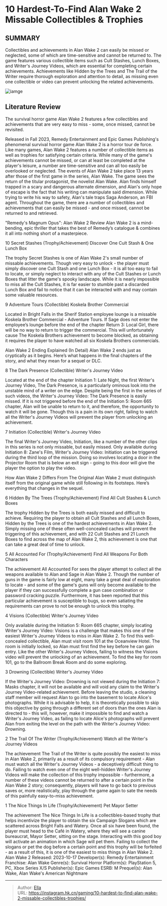 # 10 Hardest-To-Find Alan Wake 2 Missable Collectibles &amp; Trophies


## SUMMARY 


 Collectibles and achievements in 
Alan Wake 2
 can easily be missed or neglected, some of which are time-sensitive and cannot be returned to. 
 The game features various collectible items such as Cult Stashes, Lunch Boxes, and Writer&#39;s Journey Videos, which are essential for completing certain achievements. 
 Achievements like Hidden by the Trees and The Trail of the Writer require thorough exploration and attention to detail, as missing even one collectible or video can prevent unlocking the related achievements. 

![iamge](https://static1.srcdn.com/wordpress/wp-content/uploads/2023/10/10-hardest-to-find-alan-wake-2-missable-collectibles-trophies.jpg)

## Literature Review

The survival horror game Alan Wake 2 features a few collectibles and achievements that are very easy to miss - some, once missed, cannot be revisited.




Released in Fall 2023, Remedy Entertainment and Epic Games Publishing&#39;s phenomenal survival horror game Alan Wake 2 is a horror tour de force. Like many games, Alan Wake 2 features a number of collectible items as well as trophies for satisfying certain criteria. While many of the game&#39;s achievements cannot be missed, or can at least be completed at the player&#39;s leisure, a number are time-sensitive and can all too easily be overlooked or neglected.
The events of Alan Wake 2 take place 13 years after those of the first game in the series, Alan Wake. The game sees the return of the titular protagonist, the novelist Alan Wake. Alan finds himself trapped in a scary and dangerous alternate dimension, and Alan&#39;s only hope of escape is the fact that his writing can manipulate said dimension. While trying to write his way to safety, Alan&#39;s tale traps Saga Anderson, an FBI agent. Throughout the game, there are a number of collectibles and achievements that can easily be missed - and once missed, cannot be returned to and retrieved.
            
 
 &#34;Remedy&#39;s Magnum Opus&#34;: Alan Wake 2 Review 
Alan Wake 2 is a mind-bending, epic thriller that takes the best of Remedy’s catalogue &amp; combines it all into nothing short of a masterpiece.













 








 10  Secret Stashes (Trophy/Achievement) 
Discover One Cult Stash &amp; One Lunch Box


 







The trophy Secret Stashes is one of Alan Wake 2&#39;s small number of missable achievements. Though very easy to unlock - the player must simply discover one Cult Stash and one Lunch Box - it is all too easy to fail to locate, or simply neglect to interact with any of the Cult Stashes or Lunch Boxes that litter the game&#39;s spooky landscape. While it is nearly impossible to miss all the Cult Stashes, it is far easier to stumble past a discarded Lunch Box and fail to notice that it can be interacted with and may contain some valuable resources.





 9  Adventure Tours (Collectible) 
Koskela Brother Commercial
        

Located in Bright Falls in the Sherif Station employee lounge is a missable Koskela Brother Commercial - Adventure Tours. If Sage does not enter the employee’s lounge before the end of the chapter Return 3: Local Girl, there will be no way to return to trigger the commercial. This will unfortunately cause The Koskela Brothers achievement to become blocked, as obtaining it requires the player to have watched all six Koskela Brothers commercials.
            
 
 Alan Wake 2 Ending Explained (In Detail) 
Alan Wake 2 ends just as cryptically as it begins. Here’s what happens in the final chapters of the story, and what they mean for a sequel or DLC.









 8  The Dark Presence (Collectible) 
Writer&#39;s Journey Video
        

Located at the end of the chapter Initiation 1: Late Night, the first Writer&#39;s Journey Video, The Dark Presence, is a particularly ominous look into the unstable mind of a writer on the edge. Despite being the first in the series of such videos, the Writer&#39;s Journey Video: The Dark Presence is easily missed. If it is not triggered before the end of the Initiation 5: Room 665 chapter, Alan will be unable to return to it, and therefore, the opportunity to watch it will be gone. Though this is a pain in its own right, failing to watch all the Writer&#39;s Journey Videos will prevent the player from unlocking an achievement.





 7  Initiation (Collectible) 
Writer&#39;s Journey Video
        

The final Writer&#39;s Journey Video, Initiation, like a number of the other clips in this series is not only missable, but easily missed. Only available during Initiation 8: Zane&#39;s Film, Writer&#39;s Journey Video: Initiation can be triggered during the third loop of the mission. Doing so involves locating a door in the Projector Room that is below an exit sign - going to this door will give the player the option to play the video.
            
 
 How Alan Wake 2 Differs From The Original 
Alan Wake 2 must distinguish itself from the original game while still following in its footsteps. Here’s everything that changes in the sequel.









 6  Hidden By The Trees (Trophy/Achievement) 
Find All Cult Stashes &amp; Lunch Boxes


 







The trophy Hidden by the Trees is both easily missed and difficult to achieve. Requiring the player to obtain all Cult Stashes and all Lunch Boxes, Hidden by the Trees is one of the hardest achievements in Alan Wake 2. Simply missing one of these often well-concealed caches will prevent the triggering of this achievement, and with 22 Cult Stashes and 21 Lunch Boxes to find across the map of Alan Wake 2, this achievement is one that can take a great deal of time to unlock.





 5  All Accounted For (Trophy/Achievement) 
Find All Weapons For Both Characters
        

The achievement All Accounted For sees the player attempt to collect all the weapons available to Alan and Sage in Alan Wake 2. Though the number of guns in the game is fairly low at eight, many take a great deal of exploration to locate - and some of the game&#39;s guns will only become available to the player if they can successfully complete a gun case combination or password cracking puzzle. Furthermore, it has been reported that this particular achievement is susceptible to bugs, so even satiating the requirements can prove to not be enough to unlock this trophy.





 4  Visions (Collectible) 
Writer&#39;s Journey Video
        

Only available during the Initiation 5: Room 665 chapter, simply locating Writer&#39;s Journey Video: Visions is a challenge that makes this one of the easiest Writer&#39;s Journey Videos to miss in Alan Wake 2. To find this well-concealed collectible, Alan must visit room 101 at the Oceanview Hotel. The room is initially locked, so Alan must first find the key before he can gain entry. Like the other Writer&#39;s Journey Videos, failing to witness the Visions video will prevent the unlocking of an achievement.
To find the key for room 101, go to the Ballroom Break Room and do some exploring. 






 3  Drowning (Collectible) 
Writer&#39;s Journey Video
        

If the Writer&#39;s Journey Video: Drowning is not viewed during the Initiation 7: Masks chapter, it will not be available and will void any claim to the Writer&#39;s Journey Video-related achievement. Before leaving the studio, a cleaning staff member will request Alan to go into the basement to locate Alice&#39;s photographs. While it is advisable to help, it is theoretically possible to skip this objective by going through a different set of doors than the ones Alan is directed to - this will, however, make it impossible to find and watch a Writer&#39;s Journey Video, as failing to locate Alice&#39;s photographs will prevent Alan from exiting the level on the path with the Writer&#39;s Journey Video: Drowning.





 2  The Trail Of The Writer (Trophy/Achievement) 
Watch all the Writer&#39;s Journey Videos


 







The achievement The Trail of the Writer is quite possibly the easiest to miss in Alan Wake 2, primarily as a result of its compulsory requirement - Alan must watch all the Writer&#39;s Journey Videos - a deceptively difficult thing to do. Failing to watch even one of the eight well-hidden Writer&#39;s Journey Videos will make the collection of this trophy impossible - furthermore, a number of these videos cannot be returned to after a certain point in the Alan Wake 2 story; consequently, players will have to go back to previous saves or, more realistically, play through the game again to sate the needs of this painfully easy-to-miss achievement.





 1  The Nice Things In Life (Trophy/Achievement) 
Pet Mayor Setter
        

The achievement The Nice Things In Life is a collectibles-based trophy that helps incentivize the player to obtain the six Campaign Slogans which are scattered across Bright Falls and Watery. Once all six have been found, the player must head to the Café in Watery, where they will see a canine bureaucrat, Mayor Setter, sitting on the stage. Interacting with this good boy will activate an animation in which Sage will pet them. Failing to collect the slogans or pet the dog before a certain point and this trophy will be forfeited - as a result of this, it is one of the easiest to miss things in Alan Wake 2.
               Alan Wake 2   Released:   2023-10-17    Developer(s):   Remedy Entertainment    Franchise:   Alan Wake    Genre(s):   Survival Horror    Platform(s):   PlayStation 5, PC, Xbox Series X/S    Publisher(s):   Epic Games    ESRB:   M    Prequel(s):   Alan Wake, Alan Wake&#39;s American Nightmare      

---

> Author: [Ella](https://instagram.hk.cn/)  
> URL: https://instagram.hk.cn/gaming/10-hardest-to-find-alan-wake-2-missable-collectibles-trophies/  

